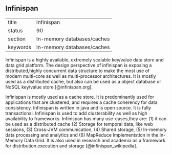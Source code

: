 ## Infinispan


|          |                            |
| -------- | -------------------------- |
| title    | Infinispan                 | 
| status   | 90                         |
| section  | In-memory databases/caches |
| keywords | In-memory databases/caches |



Infinispan is a highly available, extremely scalable key/value data
store and data grid platform. The design perspective of infinispan is
exposing a distributed,highly concurrent data structure to make the
most use of modern multi-core as well as multi-processor
architectures. It is mostly used as a distributed cache, but also can
be used as a object database or NoSQL key/value
store [@infinispan.org].

Infinispan is mostly used as a cache store. It is predominantly used
for applications that are clustered, and requires a cache coherency
for data consistency. Infinispan is written in java and is open
source. It is fully transactional. Infinispan is used to add
clusterability as well as high availability to frameworks.  Infinispan
has many use-cases,they are: (1) it can be used as a distributed cache
(2) Storage for temporal data, like web sessions, (3) Cross-JVM
communication, (4) Shared storage, (5) In-memory data processing and
analytics and (6) MapReduce Implementstion in the In-Memory Data
Grid. It is also used in research and academia as a framework for
distribution execution and storage [@infinispan_wikipedia].
     
